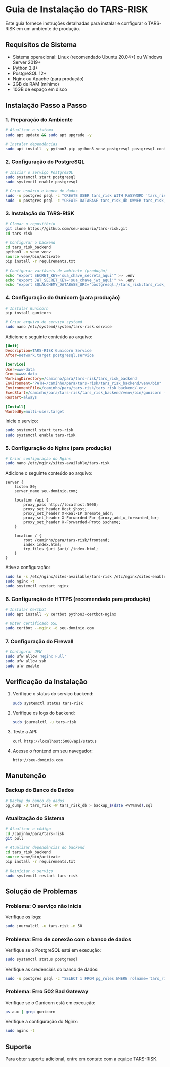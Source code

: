 # Guia de Instalação do TARS-RISK

Este guia fornece instruções detalhadas para instalar e configurar o TARS-RISK em um ambiente de produção.

## Requisitos de Sistema

- Sistema operacional: Linux (recomendado Ubuntu 20.04+) ou Windows Server 2019+
- Python 3.8+
- PostgreSQL 12+
- Nginx ou Apache (para produção)
- 2GB de RAM (mínimo)
- 10GB de espaço em disco

## Instalação Passo a Passo

### 1. Preparação do Ambiente

```bash
# Atualizar o sistema
sudo apt update && sudo apt upgrade -y

# Instalar dependências
sudo apt install -y python3-pip python3-venv postgresql postgresql-contrib nginx git
```

### 2. Configuração do PostgreSQL

```bash
# Iniciar o serviço PostgreSQL
sudo systemctl start postgresql
sudo systemctl enable postgresql

# Criar usuário e banco de dados
sudo -u postgres psql -c "CREATE USER tars_risk WITH PASSWORD 'tars_risk_password';"
sudo -u postgres psql -c "CREATE DATABASE tars_risk_db OWNER tars_risk;"
```

### 3. Instalação do TARS-RISK

```bash
# Clonar o repositório
git clone https://github.com/seu-usuario/tars-risk.git
cd tars-risk

# Configurar o backend
cd tars_risk_backend
python3 -m venv venv
source venv/bin/activate
pip install -r requirements.txt

# Configurar variáveis de ambiente (produção)
echo "export SECRET_KEY='sua_chave_secreta_aqui'" >> .env
echo "export JWT_SECRET_KEY='sua_chave_jwt_aqui'" >> .env
echo "export SQLALCHEMY_DATABASE_URI='postgresql://tars_risk:tars_risk_password@localhost/tars_risk_db'" >> .env
```

### 4. Configuração do Gunicorn (para produção)

```bash
# Instalar Gunicorn
pip install gunicorn

# Criar arquivo de serviço systemd
sudo nano /etc/systemd/system/tars-risk.service
```

Adicione o seguinte conteúdo ao arquivo:

```ini
[Unit]
Description=TARS-RISK Gunicorn Service
After=network.target postgresql.service

[Service]
User=www-data
Group=www-data
WorkingDirectory=/caminho/para/tars-risk/tars_risk_backend
Environment="PATH=/caminho/para/tars-risk/tars_risk_backend/venv/bin"
EnvironmentFile=/caminho/para/tars-risk/tars_risk_backend/.env
ExecStart=/caminho/para/tars-risk/tars_risk_backend/venv/bin/gunicorn --workers 3 --bind 0.0.0.0:5000 "main:create_app()"
Restart=always

[Install]
WantedBy=multi-user.target
```

Inicie o serviço:

```bash
sudo systemctl start tars-risk
sudo systemctl enable tars-risk
```

### 5. Configuração do Nginx (para produção)

```bash
# Criar configuração do Nginx
sudo nano /etc/nginx/sites-available/tars-risk
```

Adicione o seguinte conteúdo ao arquivo:

```nginx
server {
    listen 80;
    server_name seu-dominio.com;

    location /api {
        proxy_pass http://localhost:5000;
        proxy_set_header Host $host;
        proxy_set_header X-Real-IP $remote_addr;
        proxy_set_header X-Forwarded-For $proxy_add_x_forwarded_for;
        proxy_set_header X-Forwarded-Proto $scheme;
    }

    location / {
        root /caminho/para/tars-risk/frontend;
        index index.html;
        try_files $uri $uri/ /index.html;
    }
}
```

Ative a configuração:

```bash
sudo ln -s /etc/nginx/sites-available/tars-risk /etc/nginx/sites-enabled/
sudo nginx -t
sudo systemctl restart nginx
```

### 6. Configuração de HTTPS (recomendado para produção)

```bash
# Instalar Certbot
sudo apt install -y certbot python3-certbot-nginx

# Obter certificado SSL
sudo certbot --nginx -d seu-dominio.com
```

### 7. Configuração do Firewall

```bash
# Configurar UFW
sudo ufw allow 'Nginx Full'
sudo ufw allow ssh
sudo ufw enable
```

## Verificação da Instalação

1. Verifique o status do serviço backend:
   ```bash
   sudo systemctl status tars-risk
   ```

2. Verifique os logs do backend:
   ```bash
   sudo journalctl -u tars-risk
   ```

3. Teste a API:
   ```bash
   curl http://localhost:5000/api/status
   ```

4. Acesse o frontend em seu navegador:
   ```
   http://seu-dominio.com
   ```

## Manutenção

### Backup do Banco de Dados

```bash
# Backup do banco de dados
pg_dump -U tars_risk -W tars_risk_db > backup_$(date +%Y%m%d).sql
```

### Atualização do Sistema

```bash
# Atualizar o código
cd /caminho/para/tars-risk
git pull

# Atualizar dependências do backend
cd tars_risk_backend
source venv/bin/activate
pip install -r requirements.txt

# Reiniciar o serviço
sudo systemctl restart tars-risk
```

## Solução de Problemas

### Problema: O serviço não inicia

Verifique os logs:
```bash
sudo journalctl -u tars-risk -n 50
```

### Problema: Erro de conexão com o banco de dados

Verifique se o PostgreSQL está em execução:
```bash
sudo systemctl status postgresql
```

Verifique as credenciais do banco de dados:
```bash
sudo -u postgres psql -c "SELECT 1 FROM pg_roles WHERE rolname='tars_risk';"
```

### Problema: Erro 502 Bad Gateway

Verifique se o Gunicorn está em execução:
```bash
ps aux | grep gunicorn
```

Verifique a configuração do Nginx:
```bash
sudo nginx -t
```

## Suporte

Para obter suporte adicional, entre em contato com a equipe TARS-RISK.

